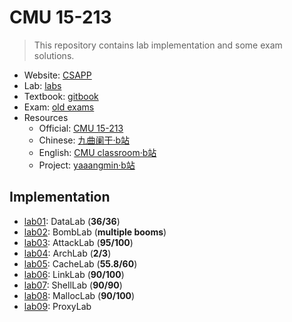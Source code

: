 # CMU 15-213

> This repository contains lab implementation and some exam solutions.

* Website: [CSAPP](http://csapp.cs.cmu.edu/)
* Lab: [labs](http://csapp.cs.cmu.edu/3e/labs.html)
* Textbook: [gitbook](https://hansimov.gitbook.io/csapp/)
* Exam: [old exams](https://www.cs.cmu.edu/~213/exams.html)
* Resources
    * Official: [CMU 15-213](https://www.cs.cmu.edu/~213/)
    * Chinese: [九曲阑干·b站](https://www.bilibili.com/video/BV1cD4y1D7uR)
    * English: [CMU classroom·b站](https://www.bilibili.com/video/BV1iW411d7hd/)
    * Project: [yaaangmin·b站](https://www.bilibili.com/video/BV17K4y1N7Q2)

## Implementation

* [lab01](./labs/DataLab): DataLab (**36/36**)
* [lab02](./labs/BombLab): BombLab (**multiple booms**)
* [lab03](./labs/AttackLab): AttackLab (**95/100**)
* [lab04](./labs/ArchLab): ArchLab (**2/3**)
* [lab05](./labs/CacheLab): CacheLab (**55.8/60**)
* [lab06](./labs/LinkLab): LinkLab (**90/100**)
* [lab07](./labs/ShellLab): ShellLab (**90/90**)
* [lab08](./labs/MallocLab): MallocLab (**90/100**)
* [lab09](./labs/ProxyLab): ProxyLab


